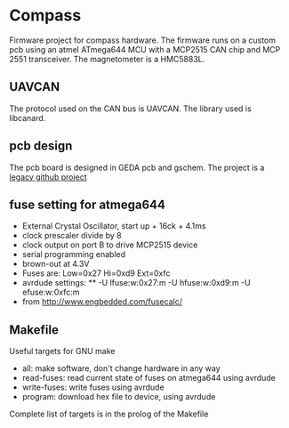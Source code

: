 # Compass

Firmware project for compass hardware. The firmware runs on
a custom pcb using an atmel ATmega644 MCU with a MCP2515 CAN chip and
MCP 2551 transceiver. The magnetometer is a HMC5883L.

## UAVCAN

The protocol used on the CAN bus is UAVCAN. The library used is libcanard.

## pcb design
The pcb board is designed in GEDA pcb and gschem. The project is a [legacy github project](https://github.com/gpgreen/AvHardware/tree/master/hardware/compass)

## fuse setting for atmega644
 * External Crystal Oscillator, start up + 16ck + 4.1ms
 * clock prescaler divide by 8
 * clock output on port B to drive MCP2515 device
 * serial programming enabled
 * brown-out at 4.3V
 * Fuses are: Low=0x27 Hi=0xd9 Ext=0xfc
 * avrdude settings:
 ** -U lfuse:w:0x27:m -U hfuse:w:0xd9:m -U efuse:w:0xfc:m
 * from http://www.engbedded.com/fusecalc/

## Makefile

Useful targets for GNU make

* all: make software, don't change hardware in any way
* read-fuses: read current state of fuses on atmega644 using avrdude
* write-fuses: write fuses using avrdude
* program: download hex file to device, using avrdude

Complete list of targets is in the prolog of the Makefile